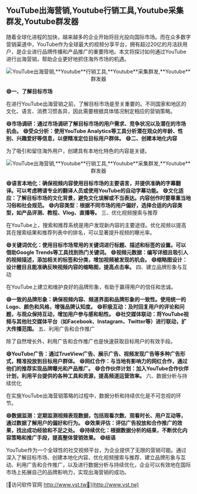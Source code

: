 ## **YouTube出海营销,**Youtube**行销工具,**Youtube**采集群发,**Youtube**群发器**

随着全球化进程的加快，越来越多的企业开始将目光投向国际市场。而在众多数字营销渠道中，YouTube作为全球最大的视频分享平台，拥有超过20亿的月活跃用户，是企业进行品牌传播和产品推广的重要阵地。本文将探讨如何通过YouTube进行出海营销，帮助企业更好地抓住海外市场的机遇。

 <center><img src="https://vst.tw/MP4/tuiguang/png/5.png" alt="YouTube出海营销,**Youtube**行销工具,**Youtube**采集群发,**Youtube**群发器"></center>

**😄一、了解目标市场**

在进行YouTube出海营销之前，了解目标市场是至关重要的。不同国家和地区的文化、语言、消费习惯各异，因此需要根据具体情况制定相应的营销策略。

**😄市场调研：通过市场调研了解目标市场的用户需求、竞争状况以及潜在的市场机会。**
**😄受众分析：使用YouTube Analytics等工具分析潜在观众的年龄、性别、兴趣爱好等信息，以便精准定位目标用户群体。**
**😄二、创建本地化内容**

为了吸引和留住海外用户，创建具有本地化特色的内容是关键。

 <center><img src="https://vst.tw/MP4/tuiguang/png/3.png" alt="YouTube出海营销,**Youtube**行销工具,**Youtube**采集群发,**Youtube**群发器"></center>

**😄语言本地化：确保视频内容使用目标市场的主要语言，并提供准确的字幕翻译。可以考虑聘请专业的翻译人员或使用YouTube的自动字幕功能。**
**😄文化适应：了解目标市场的文化背景，避免文化误解或不当表达。内容创作时要尊重当地习俗和社会规范。**
**😄内容类型：根据不同市场的用户偏好，选择合适的内容类型，如产品评测、教程、Vlog、直播等。**
三、优化视频搜索与推荐

在YouTube上，搜索和推荐系统是用户发现新内容的主要途径。优化视频以提高其在搜索结果和推荐列表中的排名，可以显著提升视频的曝光率。

**😄关键词优化：使用目标市场常用的关键词进行标题、描述和标签的设置。可以借助Google Trends等工具找到热门关键词。**
**😄视频元数据：编写详细且吸引人的视频描述，添加相关的标签和分类，增加视频被发现的机会。**
**😄缩略图设计：设计醒目且能准确反映视频内容的缩略图，提高点击率。**
四、建立品牌形象与互动

在YouTube上建立和维护良好的品牌形象，有助于赢得用户的信任和忠诚。

**😄一致的品牌形象：确保视频内容、频道界面和品牌形象的一致性。使用统一的Logo、颜色和风格，增强品牌认知度。**
**😄积极互动：及时回复用户的评论和问题，与观众保持互动，增加用户参与感和粘性。**
**😄社交媒体联动：将YouTube视频与其他社交媒体平台（如Facebook、Instagram、Twitter等）进行联动，扩大传播范围。**
五、利用广告和合作推广

除了自然增长外，利用广告和合作推广也是快速获取目标用户的有效手段。

**😄YouTube广告：通过TrueView广告、展示广告、视频发现广告等多种广告形式，精准投放到目标用户群体。**
**😄网红合作：与当地有影响力的网红合作，通过他们的推荐实现品牌曝光和产品推广。**
**😄合作伙伴计划：加入YouTube合作伙伴计划，利用平台提供的各种工具和资源，提高频道运营效率。**
六、数据分析与持续优化

在实施YouTube出海营销策略的过程中，数据分析和持续优化是不可忽视的环节。

**😄数据监测：定期监测视频表现数据，包括观看次数、观看时长、用户互动等，通过数据了解用户的偏好和行为。**
**😄效果评估：评估广告投放和合作推广的效果，找出成功经验和不足之处。**
**😄持续优化：根据数据分析的结果，不断优化内容策略和推广手段，提高整体营销效果。**
**😄结语**

YouTube作为一个全球性的社交视频平台，为企业提供了无限的营销可能。通过深入了解目标市场、创建本地化内容、优化视频搜索与推荐、建立品牌形象与互动、利用广告和合作推广，以及进行数据分析与持续优化，企业可以有效地在国际市场上拓展自己的品牌影响力，实现出海营销的成功。


[👻访问软件官网 http://www.vst.tw👻](http://www.vst.tw)

